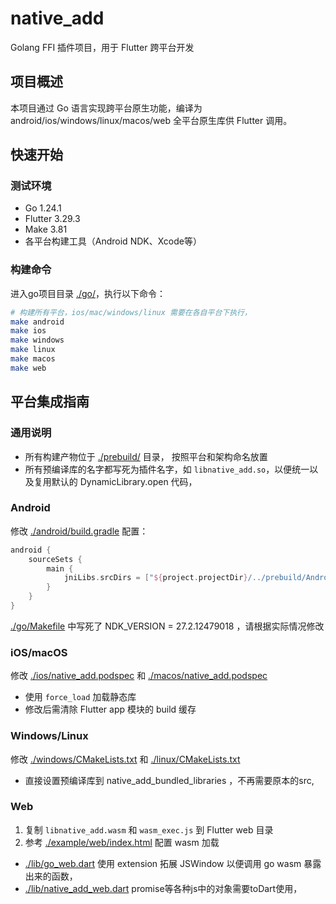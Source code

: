 # native_add

Golang FFI 插件项目，用于 Flutter 跨平台开发

## 项目概述

本项目通过 Go 语言实现跨平台原生功能，编译为 android/ios/windows/linux/macos/web 全平台原生库供 Flutter 调用。

## 快速开始

### 测试环境
- Go 1.24.1
- Flutter 3.29.3
- Make 3.81
- 各平台构建工具（Android NDK、Xcode等）

### 构建命令
进入go项目目录 [./go/](./go/)，执行以下命令：
```bash
# 构建所有平台，ios/mac/windows/linux 需要在各自平台下执行，
make android
make ios
make windows
make linux
make macos
make web
```

## 平台集成指南

### 通用说明
- 所有构建产物位于 [./prebuild/](./prebuild/) 目录， 按照平台和架构命名放置
- 所有预编译库的名字都写死为插件名字，如 `libnative_add.so`，以便统一以及复用默认的 DynamicLibrary.open 代码，

### Android
修改 [./android/build.gradle](./android/build.gradle) 配置：
```gradle
android {
    sourceSets {
        main {
            jniLibs.srcDirs = ["${project.projectDir}/../prebuild/Android"]
        }
    }
}
```
[./go/Makefile](./go/Makefile) 中写死了 NDK_VERSION = 27.2.12479018 ，请根据实际情况修改

### iOS/macOS
修改 [./ios/native_add.podspec](./ios/native_add.podspec) 和 [./macos/native_add.podspec](./macos/native_add.podspec)
- 使用 `force_load` 加载静态库
- 修改后需清除 Flutter app 模块的 build 缓存

### Windows/Linux
修改 [./windows/CMakeLists.txt](./windows/CMakeLists.txt) 和 [./linux/CMakeLists.txt](./linux/CMakeLists.txt)
- 直接设置预编译库到 native_add_bundled_libraries ，不再需要原本的src,

### Web
1. 复制 `libnative_add.wasm` 和 `wasm_exec.js` 到 Flutter web 目录
2. 参考 [./example/web/index.html](./example/web/index.html) 配置 wasm 加载
- [./lib/go_web.dart](./lib/go_web.dart) 使用 extension 拓展 JSWindow 以便调用 go wasm 暴露出来的函数，
- [./lib/native_add_web.dart](./lib/native_add_web.dart) promise等各种js中的对象需要toDart使用，
